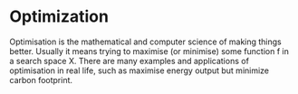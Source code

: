 # Optimization
Optimisation is the mathematical and computer science of making things better. Usually it means trying to maximise (or minimise) some function f in a search space X. There are many examples and applications of optimisation in real life, such as maximise energy output but minimize carbon footprint. 
